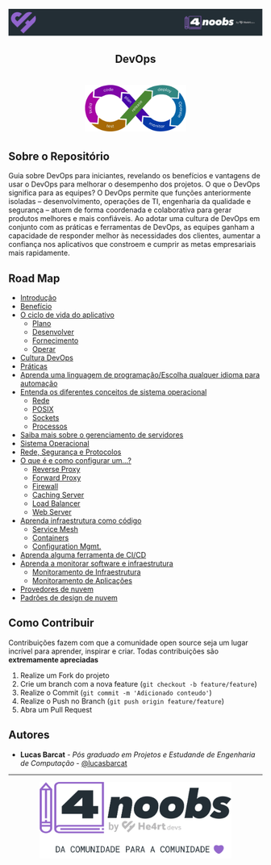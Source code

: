 <!-- Logo 4noobs -->

<p align="center">
  <a href="https://github.com/lbarcat/DevOps4noobs" target="_blank">
    <img src=".github/header_4noobs.svg">
  </a>
</p>

<!-- Title -->

<p align="center">
  <h2 align="center">DevOps</h2>

  <h1 align="center"><img src=".github/devopslogo.png" alt="Imagem da linguagem" width="200"></h1>
    
 <!-- ABOUT THE PROJECT -->

## Sobre o Repositório
Guia sobre DevOps para iniciantes, revelando os benefícios e vantagens de usar o DevOps para melhorar o desempenho dos projetos. O que o DevOps significa para as equipes? O DevOps permite que funções anteriormente isoladas – desenvolvimento, operações de TI, engenharia da qualidade e segurança – atuem de forma coordenada e colaborativa para gerar produtos melhores e mais confiáveis. Ao adotar uma cultura de DevOps em conjunto com as práticas e ferramentas de DevOps, as equipes ganham a capacidade de responder melhor às necessidades dos clientes, aumentar a confiança nos aplicativos que constroem e cumprir as metas empresariais mais rapidamente.

<!-- ROADMAP OF PROJECT -->

## Road Map

- [Introdução](contents/introdução/introdução.md)
- [Benefício](contents/beneficios/beneficios.md)
- [O ciclo de vida do aplicativo](contents/ciclodevida/ciclodevida.md)
  - [Plano](contents/ciclodevida/ciclodevida.md)
  - [Desenvolver](contents/ciclodevida/ciclodevida.md)
  - [Fornecimento](ccontents/ciclodevida/ciclodevida.md)
  - [Operar](contents/ciclodevida/ciclodevida.md)
- [Cultura DevOps](contents/culturadevops/culturadevops.md)
- [Práticas](contents/praticas/praticas.md)
- [Aprenda uma linguagem de programação/Escolha qualquer idioma para automação](contents/aprendaumalinguagem/aprendaumalinguagem.md)
- [Entenda os diferentes conceitos de sistema operacional](contents/diferentesconceitos/diferentesconceitos.md)
  - [Rede](contents/diferentesconceitos/diferentesconceitos.md)
  - [POSIX](contents/diferentesconceitos/diferentesconceitos.md)
  - [Sockets](contents/diferentesconceitos/diferentesconceitos.md)
  - [Processos](contents/diferentesconceitos/diferentesconceitos.md)
- [Saiba mais sobre o gerenciamento de servidores](contents/gerenciamentodeservidores/gerenciamentodeservidores.md)
- [Sistema Operacional](contents/sistemaop/sistemaop.md)
- [Rede, Segurança e Protocolos](contents/redeeseguranca/redeeseguranca.md)
- [O que é e como configurar um...?](contents/configurar/configurar.md)
  - [Reverse Proxy](contents/configurar/configurar.md)
  - [Forward Proxy](contents/configurar/configurar.md)
  - [Firewall](contents/configurar/configurar.md)
  - [Caching Server](contents/configurar/configurar.md)
  - [Load Balancer](contents/configurar/configurar.md)
  - [Web Server](contents/configurar/configurar.md)
- [Aprenda infraestrutura como código](contents/infraestrutura/infraestrutura.md)
  - [Service Mesh](contents/infraestrutura/infraestrutura.md)
  - [Containers](contents/infraestrutura/infraestrutura.md)
  - [Configuration Mgmt.](contents/infraestrutura/infraestrutura.md)
- [Aprenda alguma ferramenta de CI/CD](contents/cicd/cicd.md)
- [Aprenda a monitorar software e infraestrutura](contents/monitorar/monitorar.md)
  - [Monitoramento de Infraestrutura](contents/monitorar/monitorar.md)
  - [Monitoramento de Aplicações](contents/monitorar/monitorar.md)
- [Provedores de nuvem](contents/provedoresdenuvem/provedoresdenuvem.md)
- [Padrões de design de nuvem](contents/designdenuvem/designdenuvem.md)

<!-- CONTRIBUTING -->

## Como Contribuir

Contribuições fazem com que a comunidade open source seja um lugar incrível para aprender, inspirar e criar. Todas contribuições
são **extremamente apreciadas**

1. Realize um Fork do projeto
2. Crie um branch com a nova feature (`git checkout -b feature/feature`)
3. Realize o Commit (`git commit -m 'Adicionado conteudo'`)
4. Realize o Push no Branch (`git push origin feature/feature`)
5. Abra um Pull Request

## Autores

- **Lucas Barcat** - _Pós graduado em Projetos e Estudande de Engenharia de Computação_ - [@lucasbarcat](@LucasBarcat)

---

<p align="center">
  <a href="https://github.com/lbarcat/DevOps4noobs" target="_blank">
    <img src=".github/footer_4noobs.svg" width="380">
  </a>
</p>